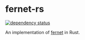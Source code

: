 # fernet-rs

[![dependency status](https://deps.rs/repo/github/mozilla-services/fernet-rs/status.svg)](https://deps.rs/repo/github/mozilla-services/fernet-rs)

An implementation of [fernet](https://github.com/fernet/spec) in Rust.
